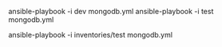 ansible-playbook -i dev mongodb.yml
ansible-playbook -i test mongodb.yml

ansible-playbook -i inventories/test mongodb.yml
